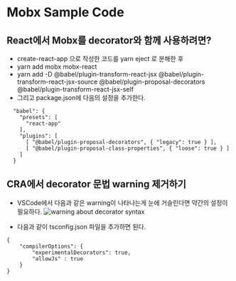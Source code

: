 # Mobx Sample Code
## React에서 Mobx를 decorator와 함께 사용하려면?
* create-react-app 으로 작성한 코드를 yarn eject 로 분해한 후
* yarn add mobx mobx-react
* yarn add -D @babel/plugin-transform-react-jsx @babel/plugin-transform-react-jsx-source @babel/plugin-proposal-decorators @babel/plugin-transform-react-jsx-self
* 그리고 package.json에 다음의 설정을 추가한다.
~~~
  "babel": {
    "presets": [
      "react-app"
    ],
    "plugins": [
      [ "@babel/plugin-proposal-decorators", { "legacy": true } ],
      [ "@babel/plugin-proposal-class-properties", { "loose": true } ]
    ]
  }
~~~

## CRA에서 decorator 문법 warning 제거하기

* VSCode에서 다음과 같은 warning이 나타나는게 눈에 거슬린다면 약간의 설정이 필요하다.
![warning about decorator syntax](https://github.com/stepanowon/react_quickstart/blob/master/ch08/warning_decorator_syntax.png)

* 다음과 같이 tsconfig.json 파일을 추가하면 된다.
~~~
{
    "compilerOptions": {
        "experimentalDecorators": true,
        "allowJs" : true
    }
}
~~~
